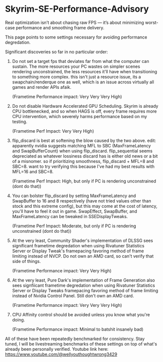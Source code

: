 # Skyrim-SE-Performance-Advisory

Real optimization isn’t about chasing raw FPS — it’s about minimizing worst-case performance and smoothing frame delivery.

This page points to some settings necessary for avoiding performance degredation.

Significant discoveries so far in no particular order: 

1. Do not set a target fps that deviates far from what the computer can sustain. 
   The more resources your PC wastes on simpler scenes rendering unconstrained, the less resources it'll have when transitioning to something more complex. this isn't just a resource issue, its a 
   swapchain/renderque one as well, which is an issue across virtually all games and render APIs afaik.
   
   (Frametime Performance impact: Very Very Very High)

3. Do not disable Hardware Accelerated GPU Scheduling.
   Skyrim is already CPU bottlenecked, and so when HAGS is off, every frame requires more CPU intervention, which severely harms performance based on my testing. 
  
   (Frametime Perf Impact: Very Very High)

4. flip_discard is best at softening the blow caused by the two above.
   edit: apparently nvidia suggests matching MFL to SBC (MaxFrameLatency and SwapBufferCount) when using flip_discard. flip_sequential seems depreciated as whatever lossiness discard has is either old news or a 
   bit of a misnomer. so if prioritizing smoothness, flip_discard + MFL=8 and SBC=8. want to try verifying this because I've had my best results with MFL=16 and SBC=8. 
   
   (Frametime Perf Impact: High, but only if PC 
   is rendering unconstrained (dont do that))

5. You can bolster flip_discard by setting MaxFrameLatency and SwapBuffer to 16 and 8 respectively (have not tried values other than stock and this extreme config), but this may come at the cost of latency, you'll 
   have to feel it out in game. SwapEffect, SwapBuffer, and MaxFrameLatency can be tweaked in SSEDisplayTweaks. 
   
   (Frametime Perf Impact: Moderate, but only if PC is 
   rendering unconstrained (dont do that))

6. At the very least, Community Shader's implementation of DLSSG sees significant frametime degredation when using Rivatuner Statistics Server or Display Tweak's framepacing favoring method of frame limiting 
   instead of NVCP. Do not own an AMD card, so can't verify that side of things. 
   
   (Frametime Performance impact: Very Very High)

7. At the very least, Pure Dark's implementation of Frame Generation also sees signfiicant frametime degredation when using Rivatuner Statistics Server or Display Tweaks framepacing favoring method of frame 
   limiting instead of Nvidia Control Panel. Still don't own an AMD card. 
   
   (Frametime Performance impact: Very Very Very High)

8. CPU Affinity control should be avoided unless you know what you're doing. 
  
   (Frametime Performance impact: Minimal to batshit insanely bad)
   
   
All of these have been repeatedly benchmarked for consistency. Stay tuned, I will be livestreaming benchmarks of these settings on top of what's already been personally verified. Youtube link here: 
https://www.youtube.com/@wellyouthoughtwrong3429
